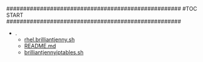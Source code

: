 



####################################################
#TOC START
####################################################
* .
    * [rhel.brilliantjenny.sh](.\rhel.brilliantjenny.sh)
    * [README.md](.\README.md)
    * [brilliantjennyiptables.sh](.\brilliantjennyiptables.sh)
